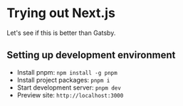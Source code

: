 # Trying out Next.js

Let's see if this is better than Gatsby.

## Setting up development environment

- Install pnpm: `npm install -g pnpm`
- Install project packages: `pnpm i`
- Start development server: `pnpm dev`
- Preview site: `http://localhost:3000`